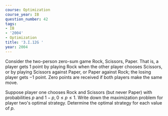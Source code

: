 ```yaml
---
course: Optimization
course_year: IB
question_number: 42
tags:
- IB
- '2004'
- Optimization
title: '3.I.12G '
year: 2004
---
```



Consider the two-person zero-sum game Rock, Scissors, Paper. That is, a player gets 1 point by playing Rock when the other player chooses Scissors, or by playing Scissors against Paper, or Paper against Rock; the losing player gets $-1$ point. Zero points are received if both players make the same move.

Suppose player one chooses Rock and Scissors (but never Paper) with probabilities $p$ and $1-p, 0 \leqslant p \leqslant 1$. Write down the maximization problem for player two's optimal strategy. Determine the optimal strategy for each value of $p$.